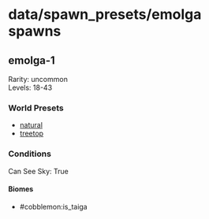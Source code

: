 # data/spawn_presets/emolga spawns  
  
## emolga-1  
Rarity: uncommon  
Levels: 18-43  
  
### World Presets  
* [natural](/data/spawn_data/natural.md)  
* [treetop](/data/spawn_data/treetop.md)  
  
### Conditions  
Can See Sky: True  
  
#### Biomes  
  * #cobblemon:is_taiga
  
